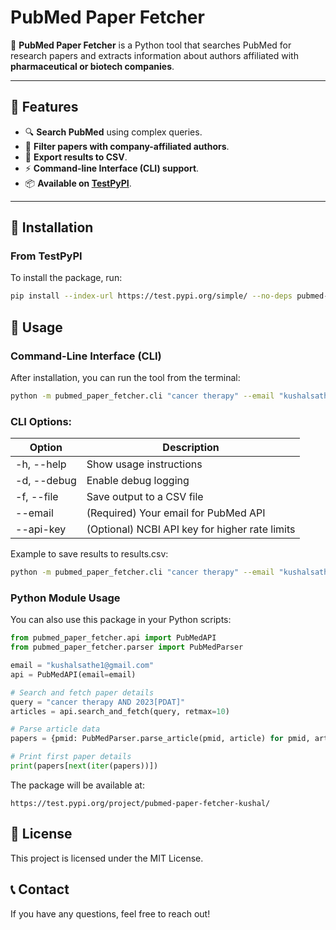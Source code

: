 # PubMed Paper Fetcher
🚀 **PubMed Paper Fetcher** is a Python tool that searches PubMed for research papers and extracts information about authors affiliated with **pharmaceutical or biotech companies**.

---

## 📌 Features
- 🔍 **Search PubMed** using complex queries.
- 🏢 **Filter papers with company-affiliated authors**.
- 📄 **Export results to CSV**.
- ⚡ **Command-line Interface (CLI) support**.
- 📦 **Available on [TestPyPI](https://test.pypi.org/project/pubmed-paper-fetcher-kushal/)**.

---

## 🔧 Installation
### **From TestPyPI**
To install the package, run:
```sh
pip install --index-url https://test.pypi.org/simple/ --no-deps pubmed-paper-fetcher-kushal
```

## 🚀 Usage

### Command-Line Interface (CLI)
After installation, you can run the tool from the terminal:
```sh
python -m pubmed_paper_fetcher.cli "cancer therapy" --email "kushalsathe1@gmail.com"
```

### CLI Options:
| Option | Description |
|--------|-------------|
| -h, --help | Show usage instructions |
| -d, --debug | Enable debug logging |
| -f, --file | Save output to a CSV file |
| --email | (Required) Your email for PubMed API |
| --api-key | (Optional) NCBI API key for higher rate limits |

Example to save results to results.csv:
```sh
python -m pubmed_paper_fetcher.cli "cancer therapy" --email "kushalsathe1@gmail.com" -f results.csv
```

### Python Module Usage
You can also use this package in your Python scripts:
```python
from pubmed_paper_fetcher.api import PubMedAPI
from pubmed_paper_fetcher.parser import PubMedParser

email = "kushalsathe1@gmail.com"
api = PubMedAPI(email=email)

# Search and fetch paper details
query = "cancer therapy AND 2023[PDAT]"
articles = api.search_and_fetch(query, retmax=10)

# Parse article data
papers = {pmid: PubMedParser.parse_article(pmid, article) for pmid, article in articles.items()}

# Print first paper details
print(papers[next(iter(papers))])
```


The package will be available at:
```
https://test.pypi.org/project/pubmed-paper-fetcher-kushal/
```

## 📜 License
This project is licensed under the MIT License.

## 📞 Contact
If you have any questions, feel free to reach out!

